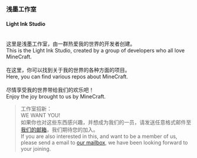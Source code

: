 ### 浅墨工作室
#### Light Ink Studio
\
这里是浅墨工作室，由一群热爱我的世界的开发者创建。\
This is the Light Ink Studio, created by a group of developers who all love MineCraft.\
\
在这里，你可以找到关于我的世界的各种方面的项目。\
Here, you can find various repos about MineCraft.\
\
尽情享受我的世界带给我们的欢乐吧！\
Enjoy the joy brought to us by MineCraft.

> 工作室招新：\
> WE WANT YOU!\
> 如果你也对这些东西感兴趣，并想成为我们的一员，请发送任意格式邮件至 [我们的邮箱](mailto:MournInkOfficial@outlook.com)，我们期待您的加入。\
> If you are also interested in this, and want to be a member of us, please send a email to [our mailbox](mailto:MournInkOfficial@outlook.com), we have been looking forward to your joining.

<!--

**Here are some ideas to get you started:**

🙋‍♀️ A short introduction - what is your organization all about?
🌈 Contribution guidelines - how can the community get involved?
👩‍💻 Useful resources - where can the community find your docs? Is there anything else the community should know?
🍿 Fun facts - what does your team eat for breakfast?
🧙 Remember, you can do mighty things with the power of [Markdown](https://docs.github.com/github/writing-on-github/getting-started-with-writing-and-formatting-on-github/basic-writing-and-formatting-syntax)
-->
